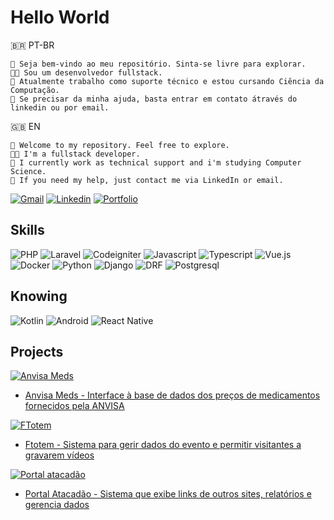 # Hello World

🇧🇷 PT-BR

    👋 Seja bem-vindo ao meu repositório. Sinta-se livre para explorar.
    🧑‍💻 Sou um desenvolvedor fullstack.
    👔 Atualmente trabalho como suporte técnico e estou cursando Ciência da Computação.
    💬 Se precisar da minha ajuda, basta entrar em contato átravés do linkedin ou por email.

🇬🇧 EN

    👋 Welcome to my repository. Feel free to explore.
    🧑‍💻 I'm a fullstack developer.
    👔 I currently work as technical support and i'm studying Computer Science.
    💬 If you need my help, just contact me via LinkedIn or email.

[![Gmail](https://img.shields.io/badge/Gmail-%23333?style=for-the-badge&logo=gmail&logoColor=white)](mailto:josafaverissimo98@gmail.com)
[![Linkedin](https://img.shields.io/badge/LinkedIn-0077B5?style=for-the-badge&logo=linkedin&logoColor=white)](https://www.linkedin.com/in/josafaverissimo/)
[![Portfolio](https://img.shields.io/badge/Portfolio-fff?style=for-the-badge)]((https://josafaverissimo-portfolio.vercel.app/))

## Skills

![PHP](https://img.shields.io/badge/PHP-7a86b8?style=for-the-badge&logo=php&logoColor=white)
![Laravel](https://img.shields.io/badge/Laravel-f9322c?style=for-the-badge&logo=laravel&logoColor=white)
![Codeigniter](https://img.shields.io/badge/Codeigniter-dd4814?style=for-the-badge&logo=codeigniter&logoColor=white)
![Javascript](https://img.shields.io/badge/Javascript-f7e018?style=for-the-badge&logo=javascript&logoColor=white)
![Typescript](https://img.shields.io/badge/Typescript-3178c6?style=for-the-badge&logo=typescript&logoColor=white)
![Vue.js](https://img.shields.io/badge/Vue.js-3fb984?style=for-the-badge&logo=vue.js&logoColor=white)
![Docker](https://img.shields.io/badge/Docker-23bcf1?style=for-the-badge&logo=docker&logoColor=white)
![Python](https://img.shields.io/badge/Python-346e9e?style=for-the-badge&logo=python&logoColor=white)
![Django](https://img.shields.io/badge/Django-0c4b33?style=for-the-badge&logo=django&logoColor=white)
![DRF](https://img.shields.io/badge/Django-rest-a30000?style=for-the-badge&logo=django&logoColor=white)
![Postgresql](https://img.shields.io/badge/PostgreSQL-699eca?style=for-the-badge&logo=PostgreSQL&logoColor=white)

## Knowing

![Kotlin](https://img.shields.io/badge/Kotlin-7f52ff?style=for-the-badge&logo=kotlin&logoColor=white)
![Android](https://img.shields.io/badge/Android-319946?style=for-the-badge&logo=android&logoColor=white)
![React Native](https://img.shields.io/badge/React%20Native-61dafb?style=for-the-badge&logo=react&logoColor=white)

## Projects

[![Anvisa Meds](https://progress-bar.dev/100?title=Anvisa%20Meds)](https://github.com/josafaverissimo/anvisa-meds)

* [Anvisa Meds - Interface à base de dados dos preços de medicamentos fornecidos pela ANVISA](https://github.com/josafaverissimo/anvisa-meds)

[![FTotem](https://progress-bar.dev/100?title=Ftotem)](https://github.com/josafaverissimo/anvisa-meds)

* [Ftotem - Sistema para gerir dados do evento e permitir visitantes a gravarem vídeos](https://github.com/josafaverissimo/anvisa-meds)

[![Portal atacadão](https://progress-bar.dev/100?title=Portal%20Atacadão)](https://github.com/josafaverissimo/anvisa-meds)

* [Portal Atacadão - Sistema que exibe links de outros sites, relatórios e gerencia dados](https://github.com/josafaverissimo/atacadao-portal273)
